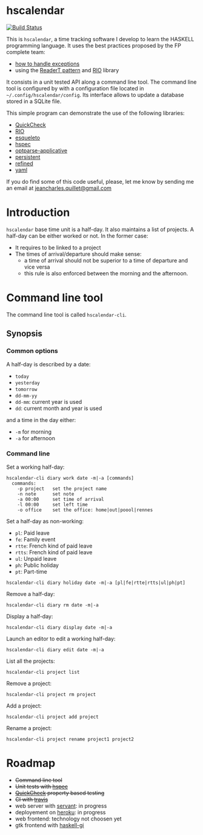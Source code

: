 # hscalendar

[![Build Status][status-png]][status]

This is `hscalendar`, a time tracking software I develop to learn the HASKELL
programming language. It uses the best practices proposed by the FP complete
team:

- [how to handle exceptions][exceptions]
- using the [ReaderT pattern][readert] and [RIO][rio] library

It consists in a unit tested API along a command line tool. The command line
tool is configured by with a configuration file located in
`~/.config/hscalendar/config`. Its interface allows to update a database stored
in a SQLite file.

This simple program can demonstrate the use of the following libraries:
- [QuickCheck][quickcheck]
- [RIO][rio]
- [esqueleto][esqueleto]
- [hspec][hspec]
- [optparse-applicative][optparse-applicative]
- [persistent][persistent]
- [refined][refined]
- [yaml][yaml]

If you do find some of this code useful, please, let me know by sending me an
email at jeancharles.quillet@gmail.com

# Introduction

`hscalendar` base time unit is a half-day. It also maintains a list of projects.
A half-day can be either worked or not. In the former case:
- It requires to be linked to a project
- The times of arrival/departure should make sense:
    - a time of arrival should not be superior to a time of departure and vice
      versa
    - this rule is also enforced between the morning and the afternoon.

# Command line tool

The command line tool is called `hscalendar-cli`.

## Synopsis

### Common options

A half-day is described by a date:
- `today`
- `yesterday`
- `tomorrow`
- `dd-mm-yy`
- `dd-mm`: current year is used
- `dd`: current month and year is used

and a time in the day either:
- `-m` for morning
- `-a` for afternoon

### Command line

Set a working half-day:
```
hscalendar-cli diary work date -m|-a [commands]
  commands:
    -p project   set the project name
    -n note      set note
    -a 00:00     set time of arrival
    -l 00:00     set left time
    -o office    set the office: home|out|poool|rennes
```

Set a half-day as non-working:
- `pl`: Paid leave
- `fe`: Family event
- `rtte`: French kind of paid leave
- `rtts`: French kind of paid leave
- `ul`: Unpaid leave
- `ph`: Public holiday
- `pt`: Part-time
```
hscalendar-cli diary holiday date -m|-a [pl|fe|rtte|rtts|ul|ph|pt]
```

Remove a half-day:
```
hscalendar-cli diary rm date -m|-a
```

Display a half-day:
```
hscalendar-cli diary display date -m|-a
```

Launch an editor to edit a working half-day:
```
hscalendar-cli diary edit date -m|-a
```

List all the projects:
```
hscalendar-cli project list
```

Remove a project:
```
hscalendar-cli project rm project
```

Add a project:
```
hscalendar-cli project add project
```

Rename a project:
```
hscalendar-cli project rename project1 project2
```

# Roadmap

- ~~Command line tool~~
- ~~Unit tests with [hspec][hspec]~~
- ~~[QuickCheck][quickcheck] property based testing~~
- ~~CI with [travis][status]~~
- web server with [servant][servant]: in progress
- deployement on [heroku][heroku]: in progress
- web frontend: technology not choosen yet
- gtk frontend with [haskell-gi][haskell-gi]


[esqueleto]: https://github.com/bitemyapp/esqueleto
[exceptions]: https://www.fpcomplete.com/blog/2016/11/exceptions-best-practices-haskell
[haskell-gi]: https://github.com/haskell-gi/haskell-gi
[heroku]: https://www.heroku.com/
[hspec]: https://github.com/hspec/hspec
[optparse-applicative]: https://github.com/pcapriotti/optparse-applicative
[persistent]: https://github.com/yesodweb/persistent
[quickcheck]: https://github.com/nick8325/quickcheck
[readert]: https://www.fpcomplete.com/blog/2017/06/readert-design-pattern
[refined]: https://github.com/nikita-volkov/refined
[rio]: https://github.com/commercialhaskell/rio
[servant]: https://github.com/haskell-servant/servant
[status-png]: https://travis-ci.org/jecaro/hscalendar.svg?branch=master
[status]: https://travis-ci.org/jecaro/hscalendar?branch=master
[yaml]: https://github.com/snoyberg/yaml
